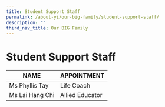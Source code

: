 ```yaml
---
title: Student Support Staff
permalink: /about-yi/our-big-family/student-support-staff/
description: ""
third_nav_title: Our BIG Family
---
```

  # **Student Support Staff**
	
| NAME 	| APPOINTMENT 	|
|---	|---	|
| Ms Phyllis Tay 	| Life Coach 	|
| Ms Lai Hang Chi 	| Allied Educator 	|